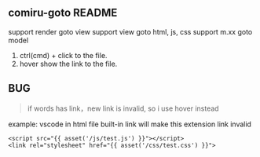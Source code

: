 ## comiru-goto README

support render goto view
support view goto html, js, css
support m.xx goto model

1. ctrl(cmd) + click to the file.
2. hover show the link to the file.

## BUG

>if words has link，new link is invalid, so i use hover instead

example: vscode in html file built-in link will make this extension link invalid

```
<script src="{{ asset('/js/test.js') }}"></script>
<link rel="stylesheet" href="{{ asset('/css/test.css') }}">
```